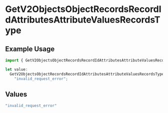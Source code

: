 # GetV2ObjectsObjectRecordsRecordIdAttributesAttributeValuesRecordsType

## Example Usage

```typescript
import { GetV2ObjectsObjectRecordsRecordIdAttributesAttributeValuesRecordsType } from "attio-js/models/errors";

let value:
  GetV2ObjectsObjectRecordsRecordIdAttributesAttributeValuesRecordsType =
    "invalid_request_error";
```

## Values

```typescript
"invalid_request_error"
```